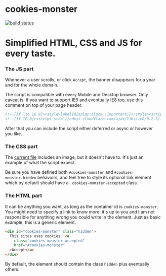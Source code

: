 cookies-monster
===============

[![build status](https://secure.travis-ci.org/WebReflection/cookies-monster.png)](http://travis-ci.org/WebReflection/cookies-monster)

# Simplified HTML, CSS and JS for every taste.

### The JS part
Whenever a user scrolls, or click `Accept`, the banner disappears for a year and for the whole domain.

The script is compatible with every Mobile and Desktop browser.
Only caveat is: if you want to support IE9 and eventually IE8 too, use this comment on top of your page header.

```html
<!--[if lte IE 9]><style>label{display:block !important;}</style><script>(function(f){window.setTimeout=f(window.setTimeout);window.setInterval=f(window.setInterval)})(function(f){return function(c,t){var a=[].slice.call(arguments,2);return f(function(){c.apply(this,a)},t)}});</script><![endif]-->
<!--[if IE 8]><script src="//cdnjs.cloudflare.com/ajax/libs/ie8/0.2.5/ie8.js"></script><![endif]-->
```

After that you can include the script either deferred or async or however you like.


### The CSS part
The [current file](src/cookies-monster.css) includes an  image, but it doesn't have to. It's just an example of what the script expect.

Be sure you have defined both `#cookies-monster` and `#cookies-monster.hidden` behaviors, and feel free to style its optional link element which by default should have  a `.cookies-monster-accepted` class.


### The HTML part
It can be anything you want, as long as the container id is `cookies-monster`. You might need to specify a link to know more: it's up to you and I am not responsible for anything wrong you could write in the element. Just as basic example, this is a generic element.

```html
<div id="cookies-monster" class="hidden">
  This sites uses cookies. <a
    class="cookies-monster-accepted"
    href="#cookies-monster"
  >Accept</a>
</div>
```

By default, the element should contain the class `hidden` plus eventually others.